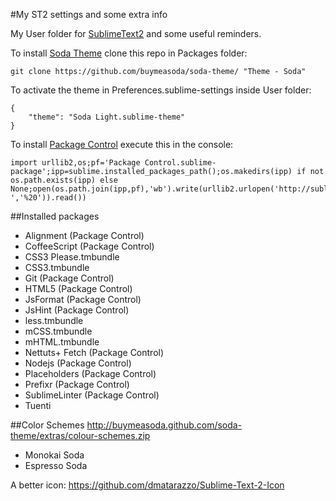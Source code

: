 #My ST2 settings and some extra info

My User folder for [SublimeText2](http://sublimetext.com/2) and some useful reminders.

To install [Soda Theme](https://github.com/buymeasoda/soda-theme) clone this repo in Packages folder:

```
git clone https://github.com/buymeasoda/soda-theme/ "Theme - Soda"
``` 

To activate the theme in Preferences.sublime-settings inside User folder:

```
{
    "theme": "Soda Light.sublime-theme"
}
```

To install [Package Control](http://wbond.net/sublime_packages/package_control) execute this in the console: 

```
import urllib2,os;pf='Package Control.sublime-package';ipp=sublime.installed_packages_path();os.makedirs(ipp) if not os.path.exists(ipp) else None;open(os.path.join(ipp,pf),'wb').write(urllib2.urlopen('http://sublime.wbond.net/'+pf.replace(' ','%20')).read())
```

##Installed packages

* Alignment (Package Control)
* CoffeeScript (Package Control)
* CSS3 Please.tmbundle
* CSS3.tmbundle
* Git (Package Control)
* HTML5 (Package Control)
* JsFormat (Package Control)
* JsHint (Package Control)
* less.tmbundle
* mCSS.tmbundle
* mHTML.tmbundle
* Nettuts+ Fetch (Package Control)
* Nodejs (Package Control)
* Placeholders (Package Control)
* Prefixr (Package Control)
* SublimeLinter (Package Control)
* Tuenti

##Color Schemes 
http://buymeasoda.github.com/soda-theme/extras/colour-schemes.zip

* Monokai Soda
* Espresso Soda

A better icon: https://github.com/dmatarazzo/Sublime-Text-2-Icon